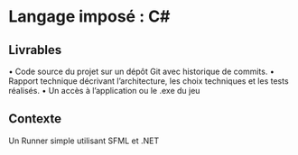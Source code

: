 # Langage imposé : C#

## Livrables 

• Code source du projet sur un dépôt Git avec historique de commits.
• Rapport technique décrivant l’architecture, les choix techniques et les tests réalisés.
• Un accès à l’application ou le .exe du jeu

## Contexte

Un Runner simple utilisant SFML et .NET
